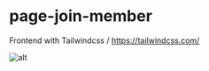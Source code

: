 # page-join-member
Frontend with Tailwindcss / https://tailwindcss.com/


![alt](https://cdn.jsdelivr.net/gh/renaldi99/assets-cdn@master/image/join-page-coders.png)

